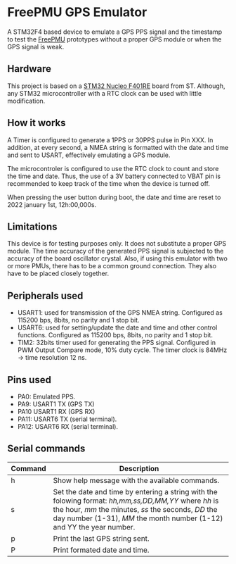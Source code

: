 # FreePMU GPS Emulator
A STM32F4 based device to emulate a GPS PPS signal and the timestamp to test the [FreePMU](https://github.com/gustavowd/FreePMU) prototypes without a proper GPS module or when the GPS signal is weak.

## Hardware

This project is based on a [STM32 Nucleo F401RE](https://www.st.com/en/evaluation-tools/nucleo-f401re.html) board from ST. Although, any STM32 microcontroller with a RTC clock can be used with little modification.

## How it works

A Timer is configured to generate a 1PPS or 30PPS pulse in Pin XXX. In addition, at every second, a NMEA string is formatted with the date and time and sent to USART, effectively emulating a GPS module.

The microcontroler is configured to use the RTC clock to count and store the time and date. Thus, the use of a 3V battery connected to VBAT pin is recommended to keep track of the time when the device is turned off.

When pressing the user button during boot, the date and time are reset to 2022 january 1st, 12h:00,000s.

## Limitations

This device is for testing purposes only. It does not substitute a proper GPS module. The time accuracy of the generated PPS signal is subjected to the accuracy of the board oscillator crystal. Also, if using this emulator with two or more PMUs, there has to be a common ground connection. They also have to be placed closely together.

## Peripherals used

* USART1: used for transmission of the GPS NMEA string. Configured as 115200 bps, 8bits, no parity and 1 stop bit.
* USART6: used for setting/update the date and time and other control functions. Configured as 115200 bps, 8bits, no parity and 1 stop bit.
* TIM2: 32bits timer used for generating the PPS signal. Configured in PWM Output Compare mode, 10% duty cycle. The timer clock is 84MHz -> time resolution 12 ns.

## Pins used

* PA0: Emulated PPS.
* PA9: USART1 TX (GPS TX)
* PA10 USART1 RX (GPS RX)
* PA11: USART6 TX (serial terminal).
* PA12: USART6 RX (serial terminal).

## Serial commands

| Command | Description |
|--------|--------|
| h | Show help message with the available commands. |
| s | Set the date and time by entering a string with the folowing format: *hh,mm,ss,DD,MM,YY* where *hh* is the hour, *mm* the minutes, *ss* the seconds, *DD* the day number (1-31), *MM* the month number (1-12) and YY the year number. |
| p | Print the last GPS string sent. |
| P | Print formated date and time. |